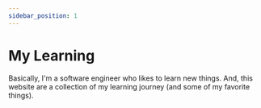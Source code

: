 ```yaml
---
sidebar_position: 1
---
```


# My Learning

Basically, I'm a software engineer who likes to learn new things. And, this website are a collection of my learning journey (and some of my favorite things).
